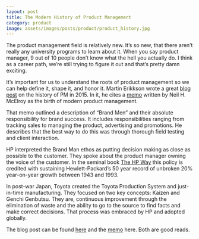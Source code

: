 ```yaml
---
layout: post
title: The Modern History of Product Management
category: product
image: assets/images/posts/product/product_history.jpg
---
```


The product management field is relatively new. It’s so new, that there aren’t really any university programs to learn about it. When you say product manager, 9 out of 10 people don’t know what the hell you actually do. I think as a career path, we’re still trying to figure it out and that’s pretty damn exciting.

It’s important for us to understand the roots of product management so we can help define it, shape it, and honor it. Martin Erikkson wrote a great [blog post](https://www.mindtheproduct.com/2015/10/history-evolution-product-management/) on the history of PM in 2015. In it, he cites a [memo](http://3lsqjy1sj7i027fcn749gutj-wpengine.netdna-ssl.com/wp-content/uploads/2015/10/McElroyBrandMan.pdf) written by Neil H. McElroy as the birth of modern product management.

That memo outlined a description of “Brand Men” and their absolute responsibility for brand success. It includes responsibilities ranging from tracking sales to managing the product, advertising and promotions. He describes that the best way to do this was through thorough field testing and client interaction.

HP interpreted the Brand Man ethos as putting decision making as close as possible to the customer. They spoke about the product manager owning the voice of the customer. In the seminal book [The HP Way](https://www.amazon.com/HP-Way-Hewlett-Business-Essentials-ebook/dp/B00F2I2H7Y/ref=sr_1_1) this policy is credited with sustaining Hewlett-Packard’s 50 year record of unbroken 20% year-on-year growth between 1943 and 1993.

In post-war Japan, Toyota created the Toyota Production System and just-in-time manufacturing. They focused on two key concepts: Kaizen and Genchi Genbutsu. They are, continuous improvement through the elimination of waste and the ability to go to the source to find facts and make correct decisions. That process was embraced by HP and adopted globally.

The blog post can be found [here](https://www.mindtheproduct.com/2015/10/history-evolution-product-management/) and the [memo](http://3lsqjy1sj7i027fcn749gutj-wpengine.netdna-ssl.com/wp-content/uploads/2015/10/McElroyBrandMan.pdf) here. Both are good reads.
